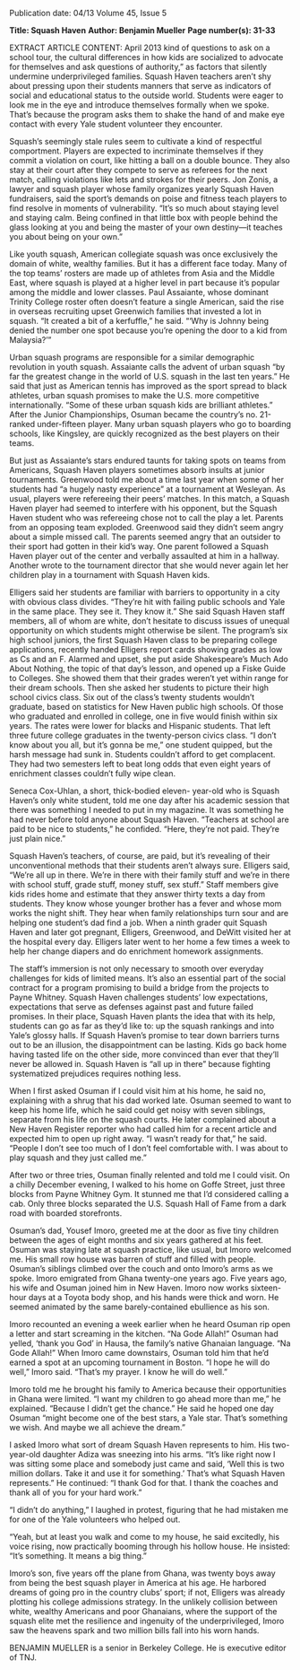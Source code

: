 Publication date: 04/13
Volume 45, Issue 5

**Title: Squash Haven**
**Author: Benjamin Mueller**
**Page number(s): 31-33**

EXTRACT ARTICLE CONTENT:
April 2013
kind of questions to ask on a school tour, the cultural 
differences in how kids are socialized to advocate for 
themselves and ask questions of authority,” as factors 
that silently undermine underprivileged families. Squash 
Haven teachers aren’t shy about pressing upon their 
students manners that serve as indicators of social and 
educational status to the outside world. Students were 
eager to look me in the eye and introduce themselves 
formally when we spoke. That’s because the program 
asks them to shake the hand of and make eye contact 
with every Yale student volunteer they encounter.


Squash’s seemingly stale rules seem to cultivate a 
kind of respectful comportment. Players are expected 
to incriminate themselves if they commit a violation on 
court, like hitting a ball on a double bounce. They also stay 
at their court after they compete to serve as referees for 
the next match, calling violations like lets and strokes for 
their peers. Jon Zonis, a lawyer and squash player whose 
family organizes yearly Squash Haven fundraisers, said 
the sport’s demands on poise and fitness teach players to 
find resolve in moments of vulnerability. “It’s so much 
about staying level and staying calm. Being confined 
in that little box with people behind the glass looking 
at you and being the master of your own destiny—it 
teaches you about being on your own.”


Like youth squash, American collegiate squash was 
once exclusively the domain of white, wealthy 
families. But it has a different face today. Many of the 
top teams’ rosters are made up of athletes from Asia and 
the Middle East, where squash is played at a higher level 
in part because it’s popular among the middle and lower 
classes. Paul Assaiante, whose dominant Trinity College 
roster often doesn’t feature a single American, said the 
rise in overseas recruiting upset Greenwich families that 
invested a lot in squash. “It created a bit of a kerfuffle,” 
he said. “‘Why is Johnny being denied the number one 
spot because you’re opening the door to a kid from 
Malaysia?’”


Urban squash programs are responsible for a similar 
demographic revolution in youth squash. Assaiante calls 
the advent of urban squash “by far the greatest change 
in the world of U.S. squash in the last ten years.” He said 
that just as American tennis has improved as the sport 
spread to black athletes, urban squash promises to make 
the U.S. more competitive internationally. “Some of 
these urban squash kids are brilliant athletes.” After the 
Junior Championships, Osuman became the country’s 
no. 21-ranked under-fifteen player. Many urban squash 
players who go to boarding schools, like Kingsley, are 
quickly recognized as the best players on their teams.


But just as Assaiante’s stars endured taunts for 
taking spots on teams from Americans, Squash Haven 
players sometimes absorb insults at junior tournaments. 
Greenwood told me about a time last year when some 
of her students had “a hugely nasty experience” at 
a tournament at Wesleyan. As usual, players were 
refereeing their peers’ matches. In this match, a Squash 
Haven player had seemed to interfere with his opponent, 
but the Squash Haven student who was refereeing chose 
not to call the play a let. Parents from an opposing team 
exploded. Greenwood said they didn’t seem angry about 
a simple missed call. The parents seemed angry that an 
outsider to their sport had gotten in their kid’s way. One 
parent followed a Squash Haven player out of the center 
and verbally assaulted at him in a hallway. Another wrote 
to the tournament director that she would never again 
let her children play in a tournament with Squash Haven 
kids.


Elligers said her students are familiar with barriers 
to opportunity in a city with obvious class divides. 
“They’re hit with failing public schools and Yale in the 
same place. They see it. They know it.” She said Squash 
Haven staff members, all of 
whom are white, don’t hesitate 
to discuss issues of unequal 
opportunity on which students 
might otherwise be silent. The 
program’s six high school juniors, 
the first Squash Haven class to 
be preparing college applications, 
recently handed Elligers report 
cards showing grades as low as 
Cs and an F. Alarmed and upset, 
she put aside Shakespeare’s Much 
Ado About Nothing, the topic of that day’s lesson, and 
opened up a Fiske Guide to Colleges. She showed them 
that their grades weren’t yet within range for their dream 
schools. Then she asked her students to picture their 
high school civics class. Six out of the class’s twenty 
students wouldn’t graduate, based on statistics for New 
Haven public high schools. Of those who graduated 
and enrolled in college, one in five would finish within 
six years. The rates were lower for blacks and Hispanic 
students. That left three future college graduates in the 
twenty-person civics class. “I don’t know about you all, 
but it’s gonna be me,” one student quipped, but the 
harsh message had sunk in. Students couldn’t afford 
to get complacent. They had two semesters left to beat 
long odds that even eight years of enrichment classes 
couldn’t fully wipe clean.


Seneca Cox-Uhlan, a short, thick-bodied eleven-
year-old who is Squash Haven’s only white student, 
told me one day after his academic session that there 
was something I needed to put in my magazine. It 
was something he had never before told anyone about 
Squash Haven. “Teachers at school are paid to be nice to 
students,” he confided. “Here, they’re not paid. They’re 
just plain nice.”


Squash Haven’s teachers, of course, are paid, but 
it’s revealing of their unconventional methods that their 
students aren’t always sure. Elligers said, “We’re all up 
in there. We’re in there with their family stuff and we’re 
in there with school stuff, grade stuff, money stuff, sex 
stuff.” Staff members give kids rides home and estimate 
that they answer thirty texts a day from students. They 
know whose younger brother has a fever and whose 
mom works the night shift. They hear when family 
relationships turn sour and are helping one student’s dad 
find a job. When a ninth grader quit Squash Haven and 
later got pregnant, Elligers, Greenwood, and DeWitt 
visited her at the hospital every day. Elligers later went to 
her home a few times a week to help her change diapers 
and do enrichment homework assignments.


The staff’s immersion is 
not only necessary to smooth 
over everyday challenges for 
kids of limited means. It’s also 
an essential part of the social 
contract for a program promising 
to build a bridge from the projects 
to 
Payne 
Whitney. 
Squash 
Haven challenges students’ low 
expectations, expectations that 
serve as defenses against past and 
future failed promises. In their 
place, Squash Haven plants the idea that with its help, 
students can go as far as they’d like to: up the squash 
rankings and into Yale’s glossy halls. If Squash Haven’s 
promise to tear down barriers turns out to be an illusion, 
the disappointment can be lasting. Kids go back home 
having tasted life on the other side, more convinced than 
ever that they’ll never be allowed in. Squash Haven is “all 
up in there” because fighting systematized prejudices 
requires nothing less.


When I first asked Osuman if I could visit him at 
his home, he said no, explaining with a shrug that 
his dad worked late. Osuman seemed to want to keep 
his home life, which he said could get noisy with seven 
siblings, separate from his life on the squash courts. He 
later complained about a New Haven Register reporter 
who had called him for a recent article and expected him 
to open up right away. “I wasn’t ready for that,” he said. 
“People I don’t see too much of I don’t feel comfortable 
with. I was about to play squash and they just called me.”


After two or three tries, Osuman finally relented 
and told me I could visit. On a chilly December evening, 
I walked to his home on Goffe Street, just three blocks 
from Payne Whitney Gym. It stunned me that I’d 
considered calling a cab. Only three blocks separated 
the U.S. Squash Hall of Fame from a dark road with 
boarded storefronts.


Osuman’s dad, Yousef Imoro, greeted me at the 
door as five tiny children between the ages of eight 
months and six years gathered at his feet. Osuman was 
staying late at squash practice, like usual, but Imoro 
welcomed me. His small row house was barren of stuff 
and filled with people. Osuman’s siblings climbed over 
the couch and onto Imoro’s arms as we spoke. Imoro 
emigrated from Ghana twenty-one years ago. Five years 
ago, his wife and Osuman joined him in New Haven. 
Imoro now works sixteen-hour days at a Toyota body 
shop, and his hands were thick and worn. He seemed 
animated by the same barely-contained ebullience as his 
son.


Imoro recounted an evening a week earlier when 
he heard Osuman rip open a letter and start screaming 
in the kitchen. “Na Gode Allah!” Osuman had yelled, 
‘thank you God’ in Hausa, the family’s native Ghanaian 
language. “Na Gode Allah!” When Imoro came 
downstairs, Osuman told him that he’d earned a spot 
at an upcoming tournament in Boston. “I hope he will 
do well,” Imoro said. “That’s my prayer. I know he will 
do well.”


Imoro told me he brought his family to America 
because their opportunities in Ghana were limited. 
“I want my children to go ahead more than me,” he 
explained. “Because I didn’t get the chance.” He said he 
hoped one day Osuman “might become one of the best 
stars, a Yale star. That’s something we wish. And maybe 
we all achieve the dream.”


I asked Imoro what sort of dream Squash Haven 
represents to him. His two-year-old daughter Adiza was 
sneezing into his arms. “It’s like right now I was sitting 
some place and somebody just came and said, ‘Well this 
is two million dollars. Take it and use it for something.’ 
That’s what Squash Haven represents.” He continued: “I 
thank God for that. I thank the coaches and thank all of 
you for your hard work.”


“I didn’t do anything,” I laughed in protest, figuring 
that he had mistaken me for one of the Yale volunteers 
who helped out.


“Yeah, but at least you walk and come to my 
house, he said excitedly, his voice rising, now practically 
booming through his hollow house. He insisted: “It’s 
something. It means a big thing.”


Imoro’s son, five years off the plane from Ghana, 
was twenty boys away from being the best squash player 
in America at his age. He harbored dreams of going pro 
in the country clubs’ sport; if not, Elligers was already 
plotting his college admissions strategy. In the unlikely 
collision between white, wealthy Americans and poor 
Ghanaians, where the support of the squash elite met 
the resilience and ingenuity of the underprivileged, 
Imoro saw the heavens spark and two million bills fall 
into his worn hands.

BENJAMIN MUELLER is a senior in Berkeley College.
He is executive editor of TNJ.